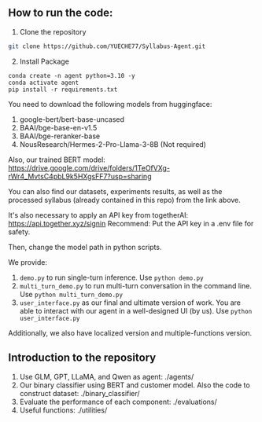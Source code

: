 ## How to run the code:

1. Clone the repository
```bash
git clone https://github.com/YUECHE77/Syllabus-Agent.git
```

2. Install Package
```Shell
conda create -n agent python=3.10 -y
conda activate agent
pip install -r requirements.txt
```

You need to download the following models from huggingface:

1. google-bert/bert-base-uncased
2. BAAI/bge-base-en-v1.5
3. BAAI/bge-reranker-base
4. NousResearch/Hermes-2-Pro-Llama-3-8B (Not required)

Also, our trained BERT model: https://drive.google.com/drive/folders/1TeOfVXg-rWr4_MvtsC4pbL9k5HXgsFF7?usp=sharing

You can also find our datasets, experiments results, as well as the processed syllabus (already contained in this repo) from the link above.

It's also necessary to apply an API key from togetherAI: https://api.together.xyz/signin
Recommend: Put the API key in a .env file for safety.

Then, change the model path in python scripts.

We provide:

1. `demo.py` to run single-turn inference. Use `python demo.py`
2. `multi_turn_demo.py` to run multi-turn conversation in the command line. Use `python multi_turn_demo.py`
3. `user_interface.py` as our final and ultimate version of work. You are able to interact with our agent in a well-designed UI (by us). Use `python user_interface.py`

Additionally, we also have localized version and multiple-functions version.

## Introduction to the repository

1. Use GLM, GPT, LLaMA, and Qwen as agent: ./agents/
2. Our binary classifier using BERT and customer model. Also the code to construct dataset: ./binary_classifier/
3. Evaluate the performance of each component: ./evaluations/
4. Useful functions: ./utilities/